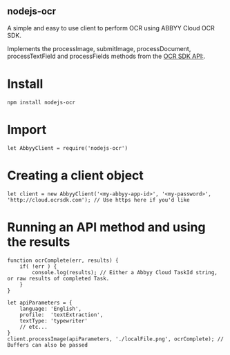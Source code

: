 ## nodejs-ocr

A simple and easy to use client to perform OCR using ABBYY Cloud OCR SDK.

Implements the processImage, submitImage, processDocument, processTextField and processFields methods from the [OCR SDK API:](http://ocrsdk.com/documentation/apireference/). 



# Install
```
npm install nodejs-ocr
```
# Import
```
let AbbyyClient = require('nodejs-ocr')
```
# Creating a client object
```
let client = new AbbyyClient('<my-abbyy-app-id>', '<my-password>', 'http://cloud.ocrsdk.com'); // Use https here if you'd like
```
# Running an API method and using the results
```
function ocrComplete(err, results) {
    if( !err ) {
        console.log(results); // Either a Abbyy Cloud TaskId string, or raw results of completed Task.
    }
}

let apiParameters = {
    language: 'English',
    profile:  'textExtraction',
    textType: 'typewriter'
    // etc...
}
client.processImage(apiParameters, './localFile.png', ocrComplete); // Buffers can also be passed
```


        
      
